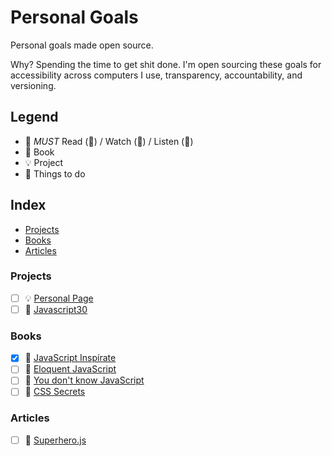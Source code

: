 # Personal Goals

Personal goals made open source.

Why? Spending the time to get shit done. I'm open sourcing these goals for accessibility across computers I use, transparency, accountability, and versioning.

## Legend

-  :muscle: *MUST* Read (📄) / Watch (🎥) / Listen (🎼)
-  :closed_book: Book
-  :bulb: Project
-  :rocket: Things to do

## Index

- [Projects](#projects)
- [Books](#books)
- [Articles](#articles)

### Projects

- [ ] :bulb: [Personal Page](https://letzgar.github.io/)
- [ ] :rocket: [Javascript30](https://javascript30.com/)

### Books

- [X] :closed_book: [JavaScript Inspírate](https://leanpub.com/javascript-inspirate)
- [ ] :closed_book: [Eloquent JavaScript](http://eloquentjavascript.net)
- [ ] :closed_book: [You don't know JavaScript](http://search.oreilly.com/?i=1;q=You+Don%27t+Know+JS;q1=Books;x=0;x1=t1;y=0&act=fc_contenttype_Books)
- [ ] :closed_book: [CSS Secrets](http://shop.oreilly.com/product/0636920031123.do)

### Articles

- [ ] :page_facing_up: [Superhero.js](http://superherojs.com/)